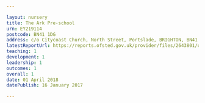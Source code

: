 ```yaml
---

layout: nursery
title: The Ark Pre-school
urn: EY219114
postcode: BN41 1DG
address: c/o Citycoast Church, North Street, Portslade, BRIGHTON, BN41 1DG
latestReportUrl: https://reports.ofsted.gov.uk/provider/files/2643801/urn/EY219114.pdf
teaching: 1
development: 1
leadership: 1
outcomes: 1
overall: 1
date: 01 April 2018 
datePublish: 16 January 2017

---
```


